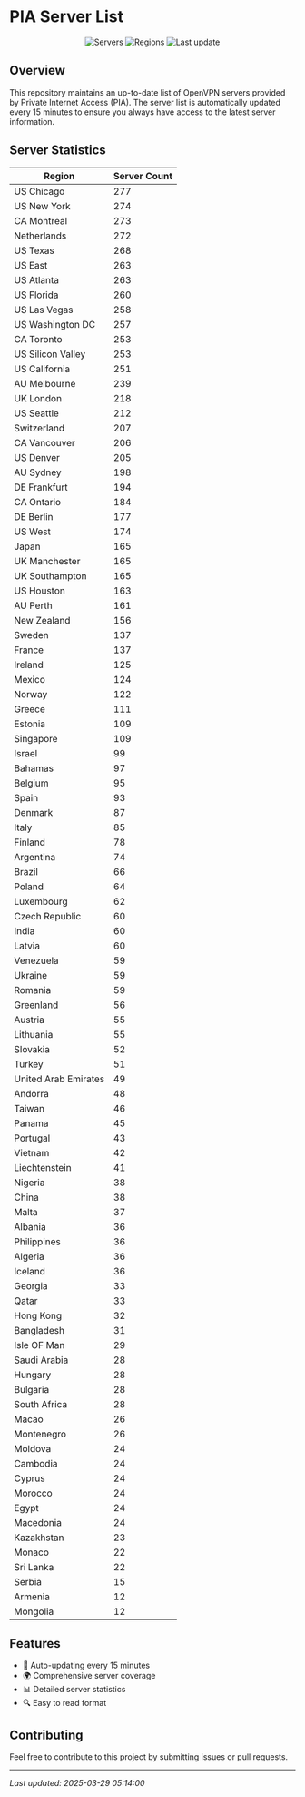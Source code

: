 # PIA Server List

<div align="center">

![Servers](https://img.shields.io/badge/servers-10,254-blue)
![Regions](https://img.shields.io/badge/regions-97-blue)
![Last update](https://img.shields.io/badge/Last_Updated-March_29_2025_00:14_EST-blue)

</div>

## Overview
This repository maintains an up-to-date list of OpenVPN servers provided by Private Internet Access (PIA). The server list is automatically updated every 15 minutes to ensure you always have access to the latest server information.

## Server Statistics
| Region | Server Count |
|--------|--------------|
| US Chicago                     | 277          |
| US New York                    | 274          |
| CA Montreal                    | 273          |
| Netherlands                    | 272          |
| US Texas                       | 268          |
| US East                        | 263          |
| US Atlanta                     | 263          |
| US Florida                     | 260          |
| US Las Vegas                   | 258          |
| US Washington DC               | 257          |
| CA Toronto                     | 253          |
| US Silicon Valley              | 253          |
| US California                  | 251          |
| AU Melbourne                   | 239          |
| UK London                      | 218          |
| US Seattle                     | 212          |
| Switzerland                    | 207          |
| CA Vancouver                   | 206          |
| US Denver                      | 205          |
| AU Sydney                      | 198          |
| DE Frankfurt                   | 194          |
| CA Ontario                     | 184          |
| DE Berlin                      | 177          |
| US West                        | 174          |
| Japan                          | 165          |
| UK Manchester                  | 165          |
| UK Southampton                 | 165          |
| US Houston                     | 163          |
| AU Perth                       | 161          |
| New Zealand                    | 156          |
| Sweden                         | 137          |
| France                         | 137          |
| Ireland                        | 125          |
| Mexico                         | 124          |
| Norway                         | 122          |
| Greece                         | 111          |
| Estonia                        | 109          |
| Singapore                      | 109          |
| Israel                         | 99           |
| Bahamas                        | 97           |
| Belgium                        | 95           |
| Spain                          | 93           |
| Denmark                        | 87           |
| Italy                          | 85           |
| Finland                        | 78           |
| Argentina                      | 74           |
| Brazil                         | 66           |
| Poland                         | 64           |
| Luxembourg                     | 62           |
| Czech Republic                 | 60           |
| India                          | 60           |
| Latvia                         | 60           |
| Venezuela                      | 59           |
| Ukraine                        | 59           |
| Romania                        | 59           |
| Greenland                      | 56           |
| Austria                        | 55           |
| Lithuania                      | 55           |
| Slovakia                       | 52           |
| Turkey                         | 51           |
| United Arab Emirates           | 49           |
| Andorra                        | 48           |
| Taiwan                         | 46           |
| Panama                         | 45           |
| Portugal                       | 43           |
| Vietnam                        | 42           |
| Liechtenstein                  | 41           |
| Nigeria                        | 38           |
| China                          | 38           |
| Malta                          | 37           |
| Albania                        | 36           |
| Philippines                    | 36           |
| Algeria                        | 36           |
| Iceland                        | 36           |
| Georgia                        | 33           |
| Qatar                          | 33           |
| Hong Kong                      | 32           |
| Bangladesh                     | 31           |
| Isle OF Man                    | 29           |
| Saudi Arabia                   | 28           |
| Hungary                        | 28           |
| Bulgaria                       | 28           |
| South Africa                   | 28           |
| Macao                          | 26           |
| Montenegro                     | 26           |
| Moldova                        | 24           |
| Cambodia                       | 24           |
| Cyprus                         | 24           |
| Morocco                        | 24           |
| Egypt                          | 24           |
| Macedonia                      | 24           |
| Kazakhstan                     | 23           |
| Monaco                         | 22           |
| Sri Lanka                      | 22           |
| Serbia                         | 15           |
| Armenia                        | 12           |
| Mongolia                       | 12           |

## Features
- 🔄 Auto-updating every 15 minutes
- 🌍 Comprehensive server coverage
- 📊 Detailed server statistics
- 🔍 Easy to read format

## Contributing
Feel free to contribute to this project by submitting issues or pull requests.

---
*Last updated: 2025-03-29 05:14:00*